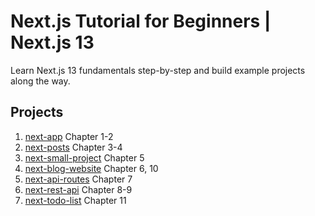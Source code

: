 # Next.js Tutorial for Beginners | Next.js 13

Learn Next.js 13 fundamentals step-by-step and build example projects along the way.

## Projects

1. [next-app](./next-app) Chapter 1-2
2. [next-posts](./next-posts) Chapter 3-4
3. [next-small-project](./next-small-project) Chapter 5
4. [next-blog-website](./next-blog-website) Chapter 6, 10
5. [next-api-routes](./next-api-routes) Chapter 7
6. [next-rest-api](./next-rest-api) Chapter 8-9
7. [next-todo-list](./next-todo-list) Chapter 11
